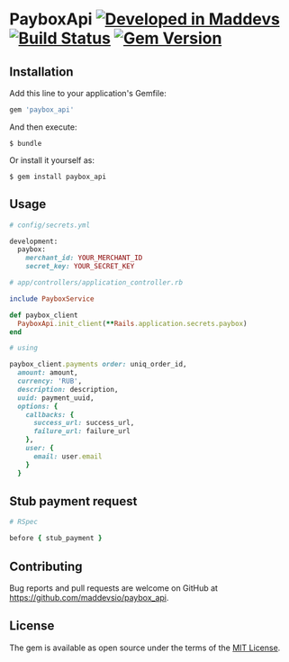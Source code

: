# PayboxApi [![Developed in Maddevs](https://maddevs.io/badge-dark.svg)](https://maddevs.io) [![Build Status](https://travis-ci.org/maddevsio/paybox_api.svg?branch=master)](https://travis-ci.org/maddevsio/paybox_api) [![Gem Version](https://badge.fury.io/rb/paybox_api.svg)](https://badge.fury.io/rb/paybox_api)

## Installation

Add this line to your application's Gemfile:

```ruby
gem 'paybox_api'
```

And then execute:

    $ bundle

Or install it yourself as:

    $ gem install paybox_api

## Usage

```ruby
# config/secrets.yml

development:
  paybox:
    merchant_id: YOUR_MERCHANT_ID
    secret_key: YOUR_SECRET_KEY

# app/controllers/application_controller.rb

include PayboxService

def paybox_client
  PayboxApi.init_client(**Rails.application.secrets.paybox)
end

# using

paybox_client.payments order: uniq_order_id,
  amount: amount,
  currency: 'RUB',
  description: description,
  uuid: payment_uuid,
  options: {
    callbacks: {
      success_url: success_url,
      failure_url: failure_url
    },
    user: {
      email: user.email
    }
  }
```

## Stub payment request

```ruby
# RSpec

before { stub_payment }
```

## Contributing

Bug reports and pull requests are welcome on GitHub at https://github.com/maddevsio/paybox_api.

## License

The gem is available as open source under the terms of the [MIT License](https://opensource.org/licenses/MIT).
